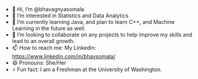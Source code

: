 - 👋 Hi, I’m @bhavagnyasomala
- 👀 I’m interested in Statistics and Data Analytics 
- 🌱 I’m currently learning Java, and plan to learn C++, and Machine Learning in the future as well.
- 💞️ I’m looking to collaborate on any projects to help improve my skills and lead to an overall growth. 
- 📫 How to reach me: My Linkedin: https://www.linkedin.com/in/bhavsomala/
- 😄 Pronouns: She/Her
- ⚡ Fun fact: I am a Freshman at the University of Washington.

<!---
bhavagnyasomala/bhavagnyasomala is a ✨ special ✨ repository because its `README.md` (this file) appears on your GitHub profile.
You can click the Preview link to take a look at your changes.
--->
